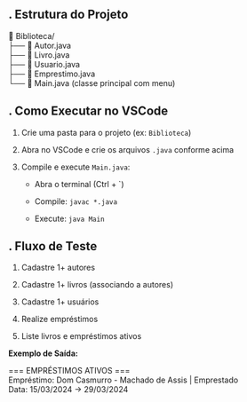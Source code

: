 
**\. Estrutura do Projeto**
----------------------------

📂 Biblioteca/  
├── 📄 Autor.java  
├── 📄 Livro.java  
├── 📄 Usuario.java  
├── 📄 Emprestimo.java  
└── 📄 Main.java (classe principal com menu)  

**\. Como Executar no VSCode**
-------------------------------

1.  Crie uma pasta para o projeto (ex: `Biblioteca`)

2.  Abra no VSCode e crie os arquivos `.java` conforme acima

3.  Compile e execute `Main.java`:

    -   Abra o terminal (Ctrl + `)

    -   Compile: `javac *.java`

    -   Execute: `java Main`

**\. Fluxo de Teste**
----------------------

1.  Cadastre 1+ autores

2.  Cadastre 1+ livros (associando a autores)

3.  Cadastre 1+ usuários

4.  Realize empréstimos

5.  Liste livros e empréstimos ativos

**Exemplo de Saída:**

=== EMPRÉSTIMOS ATIVOS ===  
Empréstimo: Dom Casmurro - Machado de Assis | Emprestado  
Data: 15/03/2024 → 29/03/2024  

